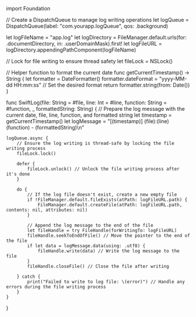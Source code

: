import Foundation

// Create a DispatchQueue to manage log writing operations
let logQueue = DispatchQueue(label: "com.yourapp.logQueue", qos: .background)

let logFileName = "app.log"
let logDirectory = FileManager.default.urls(for: .documentDirectory, in: .userDomainMask).first!
let logFileURL = logDirectory.appendingPathComponent(logFileName)

// Lock for file writing to ensure thread safety
let fileLock = NSLock()

// Helper function to format the current date
func getCurrentTimestamp() -> String {
    let formatter = DateFormatter()
    formatter.dateFormat = "yyyy-MM-dd HH:mm:ss" // Set the desired format
    return formatter.string(from: Date())
}

func SwiftLog(file: String = #file, line: Int = #line, function: String = #function, _ formattedString: String) {
    // Prepare the log message with the current date, file, line, function, and formatted string
    let timestamp = getCurrentTimestamp()
    let logMessage = "[\(timestamp)] \(file):\(line) \(function) - \(formattedString)\n"
    
    logQueue.async {
        // Ensure the log writing is thread-safe by locking the file writing process
        fileLock.lock()
        
        defer {
            fileLock.unlock() // Unlock the file writing process after it's done
        }

        do {
            // If the log file doesn't exist, create a new empty file
            if !FileManager.default.fileExists(atPath: logFileURL.path) {
                FileManager.default.createFile(atPath: logFileURL.path, contents: nil, attributes: nil)
            }

            // Append the log message to the end of the file
            let fileHandle = try FileHandle(forWritingTo: logFileURL)
            fileHandle.seekToEndOfFile() // Move the pointer to the end of the file
            if let data = logMessage.data(using: .utf8) {
                fileHandle.write(data) // Write the log message to the file
            }
            fileHandle.closeFile() // Close the file after writing

        } catch {
            print("Failed to write to log file: \(error)") // Handle any errors during the file writing process
        }
    }
}